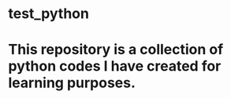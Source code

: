 # test_python
# This repository is a collection of python codes I have created for learning purposes. 
